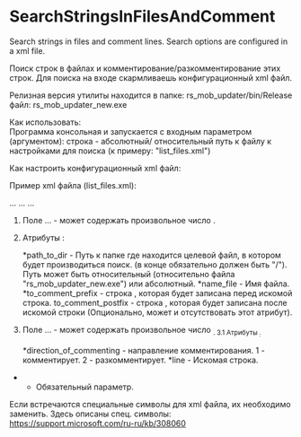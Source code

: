 # SearchStringsInFilesAndComment
Search strings in files and comment lines. Search options are configured in a xml file.

Поиск строк в файлах и комментирование/разкомментирование этих строк. Для поиска на входе скармливаешь конфигурационный xml файл.

Релизная версия утилиты находится в папке: 
rs_mob_updater/bin/Release
файл:
rs_mob_updater_new.exe

Как использовать:	
Программа консольная и запускается с входным параметром (аргументом):
строка - абсолютный/ относительный путь к файлу к настройками для поиска (к примеру: "list_files.xml")

Как настроить конфигурационный xml файл:

Пример xml файла (list_files.xml):

<?xml version="1.0" encoding="utf-8" ?>
<items>
...
<item path_to_dir="../" name_file="target_file_for_example.txt" to_comment_prefix="&lt;!--" to_comment_postfix="--&gt;">
	<sub direction_of_commenting="2" line="System.Console.WriteLine(&quot;Hello World!&quot;);" />
</item>
...
<item path_to_dir="../" name_file="target_file_for_example.txt" to_comment_prefix="//">
	<sub direction_of_commenting="2" line="System.Console.ReadKey();" />
</item>
...
</items>

1. Поле <items>...</items> - может содержать произвольное число <item/>.
2. Атрибуты <item/> :

	*path_to_dir	-	Путь к папке где находится целевой файл, в котором будет производиться поиск. (в конце обязательно должен быть "/"). Путь может быть относительный (относительно файла "rs_mob_updater_new.exe") или абсолютный.
	*name_file	-	Имя файла.
	*to_comment_prefix	-	строка , которая будет записана перед искомой строка.
	to_comment_postfix	-	строка , которая будет записана после искомой строки (Опционально, может и отсутствовать этот атрибут).
	
3. Поле <item>...</item> - может содержать произвольное число <sub/>.
3.1 Атрибуты <sub/> :

	*direction_of_commenting	-	направление комментирования.
		1 - комментирует.
		2 - разкомментирует.
	*line	-	Искомая строка.
	
* - Обязательный параметр.

Если встречаются специальные символы для xml файла, их необходимо заменить.
Здесь описаны спец. символы:
https://support.microsoft.com/ru-ru/kb/308060


